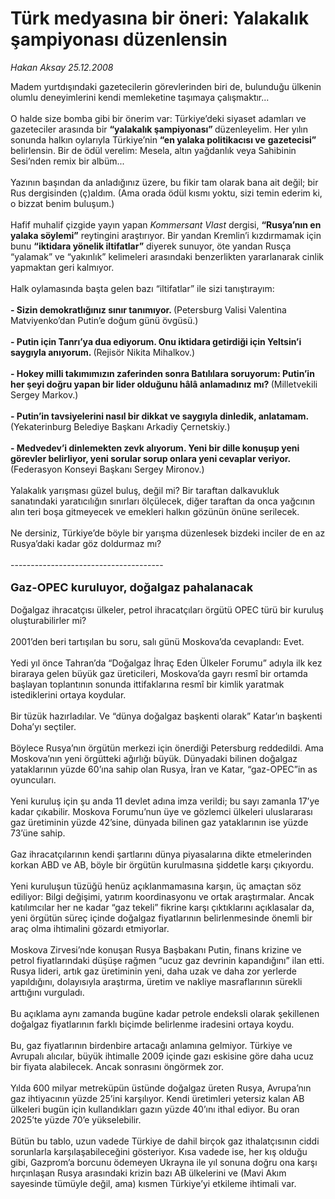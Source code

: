 # Türk medyasına bir öneri: Yalakalık şampiyonası düzenlensin

*Hakan Aksay 25.12.2008*

<div class="taraf_structure_2col_1zq">
<div class="margen_n">



 <p>Madem yurtdışındaki gazetecilerin görevlerinden biri de, bulunduğu ülkenin olumlu deneyimlerini kendi memleketine taşımaya çalışmaktır... <br/><br/>O halde size bomba gibi bir önerim var: Türkiye’deki siyaset adamları ve gazeteciler arasında bir <b>“yalakalık şampiyonası” </b>düzenleyelim. Her yılın sonunda halkın oylarıyla Türkiye’nin <b>“en yalaka politikacısı ve</b> <b>gazetecisi” </b>belirlensin. Bir de ödül verelim: Mesela, altın yağdanlık veya Sahibinin Sesi’nden remix bir albüm... <br/><br/>Yazının başından da anladığınız üzere, bu fikir tam olarak bana ait değil; bir Rus dergisinden (ç)aldım. (Ama orada ödül kısmı yoktu, sizi temin ederim ki, o bizzat benim buluşum.) <br/><br/>Hafif muhalif çizgide yayın yapan <i>Kommersant Vlast</i> dergisi, <b>“Rusya’nın en yalaka söylemi”</b> reytingini araştırıyor. Bir yandan Kremlin’i kızdırmamak için bunu <b>“iktidara yönelik iltifatlar”</b> diyerek sunuyor, öte yandan Rusça<b> </b>“yalamak” ve “yakınlık” kelimeleri arasındaki benzerlikten yararlanarak cinlik<b> </b>yapmaktan geri kalmıyor. <br/><br/>Halk oylamasında başta gelen bazı “iltifatlar” ile sizi tanıştırayım:<b> <br/><br/>- Sizin demokratlığınız sınır tanımıyor. </b>(Petersburg Valisi Valentina Matviyenko’dan Putin’e doğum günü övgüsü.)<b> <br/><br/>- Putin için Tanrı’ya dua ediyorum. Onu iktidara getirdiği için Yeltsin’i saygıyla anıyorum. </b>(Rejisör Nikita Mihalkov.)<b> <br/><br/>- Hokey milli takımımızın zaferinden sonra Batılılara soruyorum: Putin’in her şeyi doğru yapan bir lider olduğunu hâlâ anlamadınız mı? </b>(Milletvekili Sergey Markov.)<b> <br/><br/>- Putin’in tavsiyelerini nasıl bir dikkat ve saygıyla dinledik, anlatamam.</b> (Yekaterinburg Belediye Başkanı Arkadiy Çernetskiy.)<b> <br/><br/>- Medvedev’i dinlemekten zevk alıyorum. Yeni bir dille konuşup yeni görevler belirliyor, yeni sorular sorup onlara yeni cevaplar veriyor.</b> (Federasyon Konseyi Başkanı Sergey Mironov.) <br/><br/>Yalakalık yarışması güzel buluş, değil mi? Bir taraftan dalkavukluk sanatındaki yaratıcılığın sınırları ölçülecek, diğer taraftan da onca yağcının alın teri boşa gitmeyecek ve emekleri halkın gözünün önüne serilecek. <br/><br/>Ne dersiniz, Türkiye’de böyle bir yarışma düzenlesek bizdeki inciler de en az Rusya’daki kadar göz doldurmaz mı? <br/><br/>--------------------------------------<b></b> <br/><br/><font size="4"><strong>Gaz-OPEC kuruluyor, doğalgaz pahalanacak <br/></strong></font><br/>Doğalgaz ihracatçısı ülkeler, petrol ihracatçıları örgütü OPEC türü bir kuruluş oluşturabilirler mi? <br/><br/>2001’den beri tartışılan bu soru, salı günü Moskova’da cevaplandı: Evet. <br/><br/>Yedi yıl önce Tahran’da “Doğalgaz İhraç Eden Ülkeler Forumu” adıyla ilk kez biraraya gelen büyük gaz üreticileri, Moskova’da gayrı resmî bir ortamda başlayan toplantının sonunda ittifaklarına resmî bir kimlik yaratmak istediklerini ortaya koydular. <br/><br/>Bir tüzük hazırladılar. Ve “dünya doğalgaz başkenti olarak” Katar’ın başkenti Doha’yı seçtiler. <br/><br/>Böylece Rusya’nın örgütün merkezi için önerdiği Petersburg reddedildi. Ama Moskova’nın yeni örgütteki ağırlığı büyük. Dünyadaki bilinen doğalgaz yataklarının yüzde 60’ına sahip olan Rusya, İran ve Katar, “gaz-OPEC”in as oyuncuları. <br/><br/>Yeni kuruluş için şu anda 11 devlet adına imza verildi; bu sayı zamanla 17’ye kadar çıkabilir. Moskova Forumu’nun üye ve gözlemci ülkeleri uluslararası gaz üretiminin yüzde 42’sine, dünyada bilinen gaz yataklarının ise yüzde 73’üne sahip. <br/><br/>Gaz ihracatçılarının kendi şartlarını dünya piyasalarına dikte etmelerinden korkan ABD ve AB, böyle bir örgütün kurulmasına şiddetle karşı çıkıyordu. <br/><br/>Yeni kuruluşun tüzüğü henüz açıklanmamasına karşın, üç amaçtan söz ediliyor: Bilgi değişimi, yatırım koordinasyonu ve ortak araştırmalar. Ancak katılımcılar her ne kadar “gaz tekeli” fikrine karşı çıktıklarını açıklasalar da, yeni örgütün süreç içinde doğalgaz fiyatlarının belirlenmesinde önemli bir araç olma ihtimalini gözardı etmiyorlar. <br/><br/>Moskova Zirvesi’nde konuşan Rusya Başbakanı Putin, finans krizine ve petrol fiyatlarındaki düşüşe rağmen “ucuz gaz devrinin kapandığını” ilan etti. Rusya lideri, artık gaz üretiminin yeni, daha uzak ve daha zor yerlerde yapıldığını, dolayısıyla araştırma, üretim ve nakliye masraflarının sürekli arttığını vurguladı. <br/><br/>Bu açıklama aynı zamanda bugüne kadar petrole endeksli olarak şekillenen doğalgaz fiyatlarının farklı biçimde belirlenme iradesini ortaya koydu. <br/><br/>Bu, gaz fiyatlarının birdenbire artacağı anlamına gelmiyor. Türkiye ve Avrupalı alıcılar, büyük ihtimalle 2009 içinde gazı eskisine göre daha ucuz bir fiyata alabilecek. Ancak sonrasını öngörmek zor. <br/><br/>Yılda 600 milyar metreküpün üstünde doğalgaz üreten Rusya, Avrupa’nın gaz ihtiyacının yüzde 25’ini karşılıyor. Kendi üretimleri yetersiz kalan AB ülkeleri bugün için kullandıkları gazın yüzde 40’ını ithal ediyor. Bu oran 2025’te yüzde 70’e yükselebilir. <br/><br/>Bütün bu tablo, uzun vadede Türkiye de dahil birçok gaz ithalatçısının ciddi sorunlarla karşılaşabileceğini gösteriyor. Kısa vadede ise, her kış olduğu gibi, Gazprom’a borcunu ödemeyen Ukrayna ile yıl sonuna doğru ona karşı hırçınlaşan Rusya arasındaki krizin bazı AB ülkelerini ve (Mavi Akım sayesinde tümüyle değil, ama) kısmen Türkiye’yi etkileme ihtimali var. </p>

<br/>


<div id="taraf_not">
</div>

</div>


</div>

